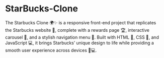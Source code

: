 # StarBucks-Clone
The Starbucks Clone 🌍✨ is a responsive front-end project that replicates the Starbucks website 🌱, complete with a rewards page 🏆, interactive carousel 🎠, and a stylish navigation menu 📜. Built with HTML 📄, CSS 🎨, and JavaScript 💻, it brings Starbucks’ unique design to life while providing a smooth user experience across devices 📱💻. 
